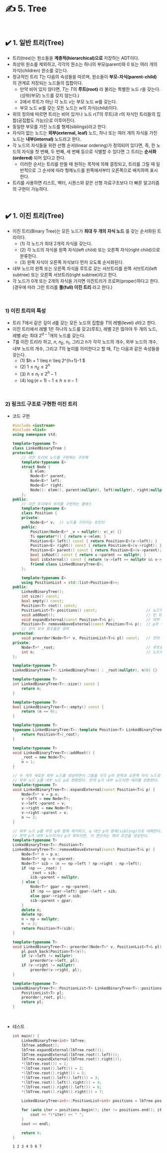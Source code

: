 # ✍️ **5. Tree**  

</br>

## ✔️ **1. 일반 트리(Tree)**  
- 트리(tree)는 원소들을 **계층적(hierarchical)으로** 저장하는 ADT이다.  
- 최상위 원소를 제외하고, 각각의 원소는 하나의 부모(parent)와 0 또는 여러 개의 자식(children) 원소를 갖는다.  
- 정규적인 트리 $T$는 다음의 속성들을 따르며, 원소들이 **부모-자식(parent-child)** 의 관계로 저장되는 노드들의 집합이다.  
    - 만약 비어 있지 않다면, $T$는 $T$의 **루트(root)** 라 불리는 특별한 노드 $r$을 갖는다.  
    (상위(부모) 노드를 갖지 않는다.)  
    - $2$에서 루트가 아닌 각 노드 $v$는 부모 노드 $w$를 갖는다.  
    - 부모 노드 $w$를 갖는 모든 노드는 $w$의 자식(child)이다.  
- 위의 정의에 따르면 트리는 비어 있거나 노드 $r$($T$의 루트)과 $r$의 자식인 트리들의 집합(공집합도 가능)으로 이루어진다.  
- 동일한 부모를 가진 노드를 형제(siblings)라고 한다.  
- 자식이 없는 노드는 **외부(external, leaf)** 노드, 하나 또는 여러 개의 자식을 가진 노드는 **내부(internal)** 노드라고 한다.
- 각 노드의 자식들을 위한 선형 순서(linear ordering)가 정의되어 있다면, 즉, 한 노드의 자식을 첫 번째, 두 번째, 세 번째 등으로 식별할 수 있다면 그 트리는 **순서화(ordered)** 되어 있다고 한다.  
    - 이러한 순서는 트리를 만들 때 원하는 목적에 의해 결정되고, 트리를 그릴 때 일반적으로 그 순서에 따라 형제노드를 왼쪽에서부터 오른쪽으로 배치하여 표시한다.
- 트리를 사용하면 리스트, 벡터, 시퀀스와 같은 선형 자료구조보다 더 빠른 알고리즘의 구현이 가능하다.  

</br>

## ✔️ **1. 이진 트리(Tree)**  
- 이진 트리(Binary Tree)는 모든 노드가 **최대 두 개의 자식 노드** 를 갖는 순서화된 트리이다.  
    - (1) 각 노드가 최대 2개의 자식을 갖는다.  
    - (2) 각 노드의 자식을 왼쪽 자식(left child) 또는 오른쪽 자식(right child)으로 분류한다.  
    - (3) 왼쪽 자식이 오른쪽 자식보다 먼저 오도록 순서화된다.  
- 내부 노드의 왼쪽 또는 오른쪽 자식을 루트로 갖는 서브트리를 왼쪽 서브트리(left subtree) 또는 오른쪽 서브트리(right subtree)라고 한다.  
- 각 노드가 0개 또는 2개의 자식을 가지면 이진트리가 프로퍼(proper)하다고 한다.  
(경우에 따라 그런 트리를 **풀(full) 이진 트리** 라고 한다.)  

</br>

### **1) 이진 트리의 특성**  
- 트리 $T$에서 같은 깊이 $d$를 갖는 모든 노드의 집합을 $T$의 레벨(level) $d$라고 한다.  
- 이진 트리에서 레벨 1은 하나의 노드를 갖고(루트), 레벨 2은 많아야 두 개의 노드, 레벨 $d$는 최대 $2^{d-1}$개의 노드를 갖는다.  
- $T$를 이진 트리라 하고, $n$, $n_E$, $n_I$, 그리고 $h$가 각각 노드의 개수, 외부 노드의 개수, 내부 노드의 개수, 그리고 $T$의 높이를 의미한다고 할 때, $T$는 다음과 같은 속성들을 갖는다.  
    - (1) $h + 1 \leq n \leq 2^{h+1}-1 $  
    - (2) $1 \leq n_E \leq 2^h$
    - (3) $h \leq n_I \leq 2^h - 1$
    - (4) $\log{(n+1)} - 1 \leq h \leq n - 1$

</br>  

### **2) 링크드 구조로 구현한 이진 트리**  
- 코드 구현
    ```cpp
    #include <iostream>
    #include <list>
    using namespace std;

    template<typename T>
    class LinkedBinaryTree {
    protected:
        // 이진 트리의 노드를 구현하는 구조체
        template<typename E>
        struct Node {
            E elem;
            Node<E>* parent;
            Node<E>* left;
            Node<E>* right;
            Node(): elem(), parent(nullptr), left(nullptr), right(nullptr) {}
        };
    public:
        // 이진 트리에서 위치를 구현하는 클래스
        template<typename E>
        class Position {
        private:
            Node<E>* v;  // 노드를 가리키는 포인터
        public:
            Position(Node<E>* _v = nullptr): v(_v) {}
            T& operator*() { return v->elem; }
            Position<E> left() const { return Position<E>(v->left); }
            Position<E> right() const { return Position<E>(v->right); }
            Position<E> parent() const { return Position<E>(v->parent); }
            bool isRoot() const { return v->parent == nullptr; }
            bool isExternal() const { return (v->left == nullptr && v->right == nullptr); }
            friend class LinkedBinaryTree<E>;
        };

        template<typename E>
        using PositionList = std::list<Position<E>>;
    public:
        LinkedBinaryTree();
        int size() const;
        bool empty() const;
        Position<T> root() const;
        PositionList<T> positions() const;                      // 노드의 리스트
        void addRoot();                                         // 빈 트리에 루트를 추가
        void expandExternal(const Position<T>& p);              // 외부 노드를 확장
        Position<T> removeAboveExternal(const Position<T>& p);  // p와 부모를 삭제
        // 유지 보수 함수들은 생략
    protected:                                              
        void preorder(Node<T>* v, PositionList<T>& pl) const;   // 전위 순회 함수
    private:
        Node<T>* _root;                                         // 루트로의 포인터
        int n;                                                  // 노드의 개수
    };

    template<typename T>
    LinkedBinaryTree<T>::LinkedBinaryTree() : _root(nullptr), n(0) {}

    template<typename T>
    int LinkedBinaryTree<T>::size() const {
        return n;
    }

    template<typename T>
    bool LinkedBinaryTree<T>::empty() const {
        return (n == 0);
    }

    template<typename T>
    typename LinkedBinaryTree<T>::template Position<T> LinkedBinaryTree<T>::root() const {
        return Position<T>(_root);
    }

    template<typename T>
    void LinkedBinaryTree<T>::addRoot() {
        _root = new Node<T>;
        n = 1;
    }

    // 두 개의 새로운 외부 노드를 생성하면서 그들을 각각 p의 왼쪽과 오른쪽 자식 노드로 만들어
    // 외부 노드 p를 내부 노드 p로 변환한다. 만약 p가 내부 노드이면 에러를 반환한다.
    template<typename T>
    void LinkedBinaryTree<T>::expandExternal(const Position<T>& p) {
        Node<T>* v = p.v;
        v->left = new Node<T>;
        v->left->parent = v;
        v->right = new Node<T>;
        v->right->parent = v;
        n += 2;
    }

    // 외부 노드 p를 부모 q와 함께 제거하고, q 대신 p의 형제(sibling)으로 대체한다.  
    // 만약 p가 내부 노드이거나 p가 루트이면, 이 연산자는 에러 조건을 생성한다.
    template<typename T>
    LinkedBinaryTree<T>::Position<T> 
    LinkedBinaryTree<T>::removeAboveExternal(const Position<T>& p) {
        Node<T>* n = p.v;
        Node<T>* np = n->parent;
        Node<T>* sib = (n == np->left ? np->right : np->left);
        if (np == _root) {
            _root = sib;
            sib->parent = nullptr;
        } else {
            Node<T>* gpar = np->parent;
            if (np == gpar->left) gpar->left = sib;
            else gpar->right = sib;
            sib->parent = gpar;
        }
        delete n;
        delete np;
        n = np = nullptr;
        n -= 2;
        return Position<T>(sib);
    }

    template<typename T>
    void LinkedBinaryTree<T>::preorder(Node<T>* v, PositionList<T>& pl) const {
        pl.push_back(Position<T>(v));
        if (v->left != nullptr) 
            preorder(v->left, pl);
        if (v->right != nullptr) 
            preorder(v->right, pl);
    }

    template<typename T>
    LinkedBinaryTree<T>::PositionList<T> LinkedBinaryTree<T>::positions() const {
        PositionList<T> pl;
        preorder(_root, pl);
        return pl;
    }
    ```  

</br>

- 테스트  
    ```cpp
    int main() {
        LinkedBinaryTree<int> lbTree;
        lbTree.addRoot();
        lbTree.expandExternal(lbTree.root());
        lbTree.expandExternal(lbTree.root().left());
        lbTree.expandExternal(lbTree.root().right());
        *(lbTree.root()) = 1;
        *(lbTree.root().left()) = 2;
        *(lbTree.root().right()) = 5;
        *(lbTree.root().left().left()) = 3;
        *(lbTree.root().left().right()) = 4;
        *(lbTree.root().right().left()) = 6;
        *(lbTree.root().right().right()) = 7;
        
        LinkedBinaryTree<int>::PositionList<int> positions = lbTree.positions();

        for (auto iter = positions.begin(); iter != positions.end(); iter++) {
            cout << *(*iter) << " ";
        }
        cout << endl;

        return 0;
    }
    ```    
    ```
    1 2 3 4 5 6 7 
    ```  

</br>


